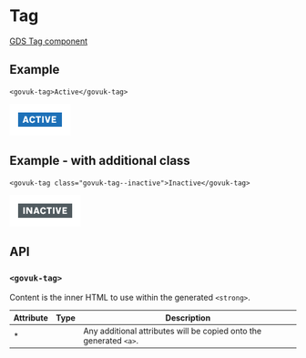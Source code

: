 # Tag

[GDS Tag component](https://design-system.service.gov.uk/components/tag/)

## Example

```razor
<govuk-tag>Active</govuk-tag>
```

![Tag](../images/tag-default.png)

## Example - with additional class

```razor
<govuk-tag class="govuk-tag--inactive">Inactive</govuk-tag>
```

![Tag](../images/tag-with-class.png)


## API

### `<govuk-tag>`

Content is the inner HTML to use within the generated `<strong>`.

| Attribute | Type | Description |
| --- | --- | --- |
| * | | Any additional attributes will be copied onto the generated `<a>`. |
